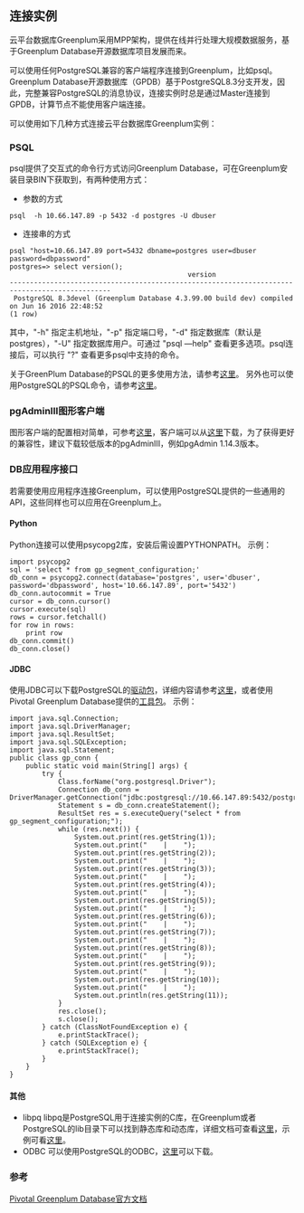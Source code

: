 ## 连接实例

云平台数据库Greenplum采用MPP架构，提供在线并行处理大规模数据服务，基于Greenplum Database开源数据库项目发展而来。

可以使用任何PostgreSQL兼容的客户端程序连接到Greenplum，比如psql。Greenplum Database开源数据库（GPDB）基于PostgreSQL8.3分支开发，因此，完整兼容PostgreSQL的消息协议，连接实例时总是通过Master连接到GPDB，计算节点不能使用客户端连接。

可以使用如下几种方式连接云平台数据库Greenplum实例：
### PSQL
psql提供了交互式的命令行方式访问Greenplum Database，可在Greenplum安装目录BIN下获取到，有两种使用方式：

- 参数的方式
```
psql  -h 10.66.147.89 -p 5432 -d postgres -U dbuser
```
 - 连接串的方式
```
psql "host=10.66.147.89 port=5432 dbname=postgres user=dbuser password=dbpassword"
postgres=> select version();
                                            version                                            
-----------------------------------------------------------------------------------------------
 PostgreSQL 8.3devel (Greenplum Database 4.3.99.00 build dev) compiled on Jun 16 2016 22:48:52
(1 row)
```
 其中，"-h" 指定主机地址，"-p" 指定端口号，"-d" 指定数据库（默认是postgres），"-U" 指定数据库用户。可通过 "psql —help" 查看更多选项。psql连接后，可以执行 "\?" 查看更多psql中支持的命令。
 
关于GreenPlum Database的PSQL的更多使用方法，请参考[这里][1]。
另外也可以使用PostgreSQL的PSQL命令，请参考[这里][2]。

### pgAdminIII图形客户端
图形客户端的配置相对简单，可参考[这里][3]，客户端可以从[这里][4]下载，为了获得更好的兼容性，建议下载较低版本的pgAdminIII，例如pgAdmin 1.14.3版本。

### DB应用程序接口
若需要使用应用程序连接Greenplum，可以使用PostgreSQL提供的一些通用的API，这些同样也可以应用在Greenplum上。
#### Python
Python连接可以使用psycopg2库，安装后需设置PYTHONPATH。
示例：
```
import psycopg2
sql = 'select * from gp_segment_configuration;'
db_conn = psycopg2.connect(database='postgres', user='dbuser', password='dbpassword', host='10.66.147.89', port='5432')
db_conn.autocommit = True
cursor = db_conn.cursor()
cursor.execute(sql)
rows = cursor.fetchall()
for row in rows:
    print row
db_conn.commit()
db_conn.close()
```
#### JDBC
使用JDBC可以下载PostgreSQL的[驱动包][5]，详细内容请参考[这里][6]，或者使用Pivotal Greenplum Database提供的[工具包][7]。
示例：
```
import java.sql.Connection;  
import java.sql.DriverManager;  
import java.sql.ResultSet;  
import java.sql.SQLException;  
import java.sql.Statement;  
public class gp_conn {  
    public static void main(String[] args) {  
        try {  
            Class.forName("org.postgresql.Driver");  
            Connection db_conn = DriverManager.getConnection("jdbc:postgresql://10.66.147.89:5432/postgres","dbuser","dbpassword");
            Statement s = db_conn.createStatement();  
            ResultSet res = s.executeQuery("select * from gp_segment_configuration;");  
            while (res.next()) {  
                System.out.print(res.getString(1));  
                System.out.print("    |    ");  
                System.out.print(res.getString(2));  
                System.out.print("    |    ");  
                System.out.print(res.getString(3));  
                System.out.print("    |    ");  
                System.out.print(res.getString(4));  
                System.out.print("    |    ");  
                System.out.print(res.getString(5));  
                System.out.print("    |    ");  
                System.out.print(res.getString(6));  
                System.out.print("    |    ");  
                System.out.print(res.getString(7));  
                System.out.print("    |    ");  
                System.out.print(res.getString(8));  
                System.out.print("    |    ");  
                System.out.print(res.getString(9));  
                System.out.print("    |    ");  
                System.out.print(res.getString(10));  
                System.out.print("    |    ");  
                System.out.println(res.getString(11));  
            }  
            res.close();  
            s.close();  
        } catch (ClassNotFoundException e) {  
            e.printStackTrace();  
        } catch (SQLException e) {  
            e.printStackTrace();  
        }  
    }  
}
```
#### 其他
 - libpq
libpq是PostgreSQL用于连接实例的C库，在Greenplum或者PostgreSQL的lib目录下可以找到静态库和动态库，详细文档可查看[这里][8]，示例可看[这里][9]。
 - ODBC
可以使用PostgreSQL的ODBC，[这里][10]可以下载。
### 参考
[Pivotal Greenplum Database官方文档][11]


  [1]: http://gpdb.docs.pivotal.io/4340/client_tool_guides/client/unix/psql.html?spm=5176.doc35428.2.2.9cCiY3
  [2]: https://www.postgresql.org/docs/8.3/static/app-psql.html?spm=5176.doc35428.2.3.F5JyYJ
  [3]: http://gpdb.docs.pivotal.io/4340/admin_guide/access_db/topics/g-pgadmin-iii-for-greenplum-database.html
  [4]: https://www.pgadmin.org/download/
  [5]: https://jdbc.postgresql.org/?spm=5176.doc35428.2.6.zAnsaG
  [6]: https://jdbc.postgresql.org/documentation/94/index.html?spm=5176.doc35428.2.8.zAnsaG
  [7]: http://gpdb.docs.pivotal.io/4380/client_tool_guides/drivers/unix/unix_connect.html?spm=5176.doc35428.2.7.zAnsaG
  [8]: https://www.postgresql.org/docs/9.4/static/libpq.html?spm=5176.doc35428.2.12.ELOvoy
  [9]: https://odbc.postgresql.org/?spm=5176.doc35428.2.9.uf06uB
  [10]: https://odbc.postgresql.org/?spm=5176.doc35428.2.9.cF7Uot
  [11]: http://gpdb.docs.pivotal.io/4380/common/welcome.html?spm=5176.doc35428.2.13.E4QoBb